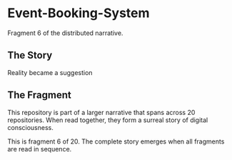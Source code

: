 # Event-Booking-System

Fragment 6 of the distributed narrative.

## The Story

Reality became a suggestion

## The Fragment

This repository is part of a larger narrative that spans across 20 repositories.
When read together, they form a surreal story of digital consciousness.

This is fragment 6 of 20. The complete story emerges when all fragments are read in sequence.
<!-- Fragment 6 whispers: 1 -->

<!-- Fragment 6 whispers: 2 -->

<!-- Fragment 6 whispers: 3 -->

<!-- Fragment 6 whispers: 4 -->

<!-- Fragment 6 whispers: 6 -->

<!-- Fragment 6 whispers: 8 -->

<!-- Fragment 6 whispers: 9 -->

<!-- Fragment 6 whispers: 11 -->

<!-- Fragment 6 whispers: 12 -->

<!-- Fragment 6 whispers: 13 -->

<!-- Fragment 6 whispers: 16 -->

<!-- Fragment 6 whispers: 17 -->

<!-- Fragment 6 whispers: 18 -->

<!-- Fragment 6 whispers: 19 -->

<!-- Fragment 6 whispers: 22 -->

<!-- Fragment 6 whispers: 23 -->
